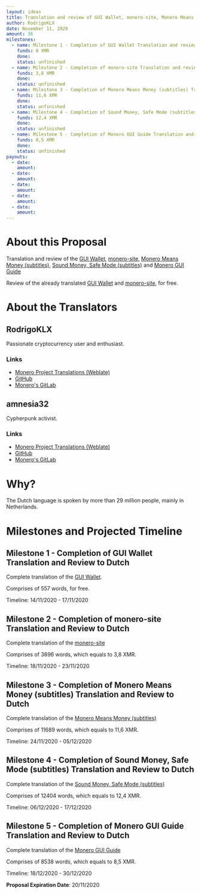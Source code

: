 ```yaml
---
layout: ideas
title: Translation and review of GUI Wallet, monero-site, Monero Means Money (subtitles), Sound Money, Safe Mode (subtitles) and Monero GUI Guide to Dutch.
author: RodrigoKLX
date: November 11, 2020
amount: 36
milestones:
  - name: Milestone 1 - Completion of GUI Wallet Translation and review to Dutch
    funds: 0 XMR
    done:
    status: unfinished
  - name: Milestone 2 - Completion of monero-site Translation and review to Dutch
    funds: 3,8 XMR
    done:
    status: unfinished 
  - name: Milestone 3 - Completion of Monero Means Money (subtitles) Translation and review to Dutch
    funds: 11,6 XMR
    done:
    status: unfinished
  - name: Milestone 4 - Completion of Sound Money, Safe Mode (subtitles) Translation and review to Dutch
    funds: 12,4 XMR
    done:
    status: unfinished
  - name: Milestone 5 - Completion of Monero GUI Guide Translation and review to Dutch
    funds: 8,5 XMR
    done:
    status: unfinished
payouts:
  - date:
    amount:
  - date:
    amount:
  - date:
    amount:
  - date:
    amount:
  - date:
    amount: 
---
```


# About this Proposal

Translation and review of the [GUI Wallet](https://translate.getmonero.org/projects/monero/gui-wallet/), [monero-site](https://translate.getmonero.org/projects/getmonero/monero-site/), [Monero Means Money (subtitles)](https://translate.getmonero.org/projects/community/monero-means-money/), [Sound Money, Safe Mode (subtitles)](https://translate.getmonero.org/projects/community/sound-money-safe-mode-subtitles/) and [Monero GUI Guide](https://github.com/monero-ecosystem/monero-GUI-guide/tree/master/en)

Review of the already translated [GUI Wallet](https://translate.getmonero.org/projects/monero/gui-wallet/) and [monero-site](https://translate.getmonero.org/projects/getmonero/monero-site/), for free.

# About the Translators

## RodrigoKLX

Passionate cryptocurrency user and enthusiast.

### Links

- [Monero Project Translations (Weblate)](https://translate.getmonero.org/user/RodrigoKLX/)
- [GitHub](https://github.com/RodrigoKLX)
- [Monero's GitLab](https://repo.getmonero.org/RodrigoKLX)

## amnesia32

Cypherpunk activist.

### Links

- [Monero Project Translations (Weblate)](https://translate.getmonero.org/user/amnesia32/)
- [GitHub](https://github.com/amnesia32)
- [Monero's GitLab](https://repo.getmonero.org/amnesia32)

# Why?

The Dutch language is spoken by more than 29 million people, mainly in Netherlands.

# Milestones and Projected Timeline


## Milestone 1 - Completion of GUI Wallet Translation and Review to Dutch

Complete translation of the [GUI Wallet](https://translate.getmonero.org/projects/monero/gui-wallet/).

Comprises of 557 words, for free.

Timeline: 14/11/2020 - 17/11/2020

## Milestone 2 - Completion of monero-site Translation and Review to Dutch

Complete translation of the [monero-site](https://translate.getmonero.org/projects/getmonero/monero-site/)

Comprises of 3896 words, which equals to 3,8 XMR.

Timeline: 18/11/2020 - 23/11/2020

## Milestone 3 - Completion of Monero Means Money (subtitles) Translation and Review to Dutch

Complete translation of the [Monero Means Money (subtitles)](https://translate.getmonero.org/projects/community/monero-means-money/)

Comprises of 11689 words, which equals to 11,6 XMR.

Timeline: 24/11/2020 - 05/12/2020

## Milestone 4 - Completion of Sound Money, Safe Mode (subtitles) Translation and Review to Dutch

Complete translation of the [Sound Money, Safe Mode (subtitles)](https://translate.getmonero.org/projects/community/sound-money-safe-mode-subtitles/)

Comprises of 12404 words, which equals to 12,4 XMR.

Timeline: 06/12/2020 - 17/12/2020

## Milestone 5 - Completion of Monero GUI Guide Translation and Review to Dutch

Complete translation of the [Monero GUI Guide](https://github.com/monero-ecosystem/monero-GUI-guide/tree/master/en)

Comprises of 8538 words, which equals to 8,5 XMR.

Timeline: 18/12/2020 - 30/12/2020

**Proposal Expiration Date**: 20/11/2020